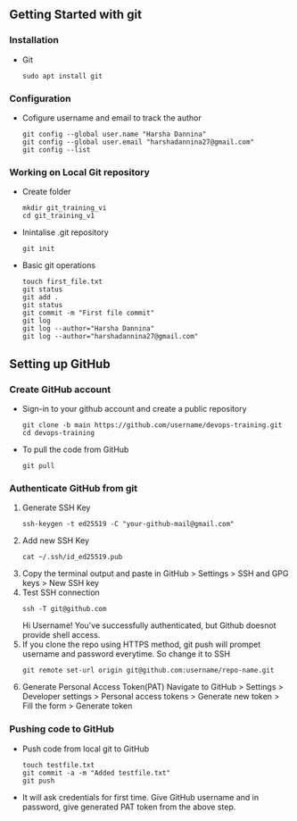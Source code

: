 ## Getting Started with git

### Installation
* Git
	```
	sudo apt install git
	```

### Configuration
* Cofigure username and email to track the author	
	```
	git config --global user.name "Harsha Dannina"
	git config --global user.email "harshadannina27@gmail.com"
	git config --list
	```

### Working on Local Git repository
* Create folder
	```
	mkdir git_training_vi
	cd git_training_v1
	```

* Inintalise .git repository
	```
	git init
	```
* Basic git operations
	```
	touch first_file.txt
	git status
	git add .
	git status
	git commit -m "First file commit"
	git log
	git log --author="Harsha Dannina"
	git log --author="harshadannina27@gmail.com"
	```

## Setting up GitHub 

### Create GitHub account
* Sign-in to your github account and create a public repository
	```
	git clone -b main https://github.com/username/devops-training.git
	cd devops-training
	```

* To pull the code from GitHub
	```
	git pull
	```

### Authenticate GitHub from git
1. Generate SSH Key
	```
	ssh-keygen -t ed25519 -C "your-github-mail@gmail.com"
	```
2. Add new SSH Key
	```
	cat ~/.ssh/id_ed25519.pub
	```
3. Copy the terminal output and paste in GitHub >  Settings > SSH and GPG keys > New SSH key
4. Test SSH connection
	```
	ssh -T git@github.com
	```
	Hi Username! You've successfully authenticated, but Github doesnot provide shell access.
5. If you clone the repo using HTTPS method, git push will prompet username and password everytime. So change it to SSH
	```
	git remote set-url origin git@github.com:username/repo-name.git
	```
6. Generate Personal Access Token(PAT)
	Navigate to GitHub > Settings > Developer settings > Personal access tokens > Generate new token > Fill the form > Generate token 

### Pushing code to GitHub
* Push code from local git to GitHub
	```
	touch testfile.txt
	git commit -a -m "Added testfile.txt"
	git push
	```
* It will ask credentials for first time. Give GitHub username and in password, give generated PAT token from the above step. 
